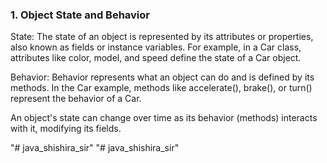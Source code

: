 <h3>1. Object State and Behavior</h3>
<p>State: The state of an object is represented by its attributes or properties, also known as fields or instance variables. For example, in a Car class, attributes like color, model, and speed define the state of a Car object.</p>
<p>Behavior: Behavior represents what an object can do and is defined by its methods. In the Car example, methods like accelerate(), brake(), or turn() represent the behavior of a Car.</p>
<p>An object's state can change over time as its behavior (methods) interacts with it, modifying its fields.</p>


"# java_shishira_sir" 
"# java_shishira_sir" 
